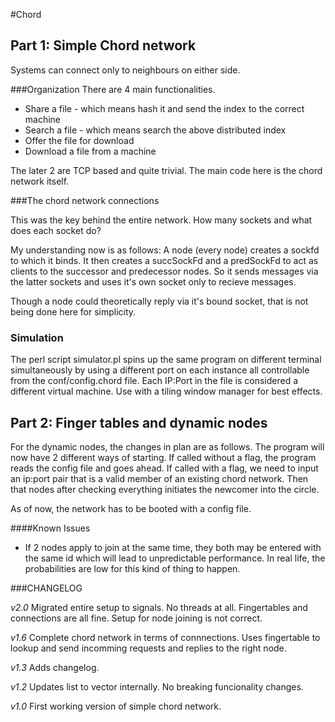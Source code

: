 #Chord

## Part 1: Simple Chord network

Systems can connect only to neighbours on either side.

###Organization
There are 4 main functionalities.

* Share a file - which means hash it and send the index to the correct machine
* Search a file - which means search the above distributed index
* Offer the file for download
* Download a file from a machine

The later 2 are TCP based and quite trivial. The main code here is the chord network itself.

###The chord network connections

This was the key behind the entire network. How many sockets and what does each socket do?

My understanding now is as follows:
A node (every node) creates a sockfd to which it binds. It then creates a succSockFd and a predSockFd to act as clients to the successor and predecessor nodes. So it sends messages via the latter sockets and uses it's own socket only to recieve messages.

Though a node could theoretically reply via it's bound socket, that is not being done here for simplicity.


### Simulation

The perl script simulator.pl spins up the same program on different terminal simultaneously by using a different port on each instance all controllable from the conf/config.chord file. Each IP:Port in the file is considered a different virtual machine. Use with a tiling window manager for best effects. 

## Part 2: Finger tables and dynamic nodes 

For the dynamic nodes, the changes in plan are as follows. The program will now have 2 different ways of starting. If called without a flag, the program reads the config file and goes ahead. If called with a flag, we need to input an ip:port pair that is a valid member of an existing chord network. Then that nodes after checking everything initiates the newcomer into the circle.

As of now, the network has to be booted with a config file.

####Known Issues
* If 2 nodes apply to join at the same time, they both may be entered with the same id which will lead to unpredictable performance. In real life, the probabilities are low for this kind of thing to happen.


###CHANGELOG

*v2.0*
Migrated entire setup to signals. No threads at all. Fingertables and connections are all fine. Setup for node joining is not correct.

*v1.6*
Complete chord network in terms of connnections. Uses fingertable to lookup and send incomming requests and replies to the right node.

*v1.3*
Adds changelog.

*v1.2*
Updates list to vector internally.
No breaking funcionality changes.

*v1.0*
First working version of simple chord network.
